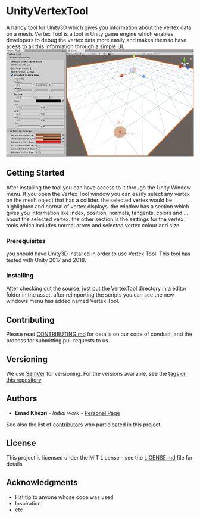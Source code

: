# UnityVertexTool
A handy tool for Unity3D which gives you information about the vertex data on a mesh. 
Vertex Tool is a tool in Unity game engine which enables developers to debug the vertex data more easily and makes them to have acess to all this information through a simple UI. 
<img src="ScreenShots/VertexToolScreenShot.PNG" alt="Mountain View">
## Getting Started

After installing the tool you can have access to it through the Unity Window menu. If you open the Vertex Tool window you can easily select any vertex on the mesh object that has a collider. the selected vertex would be highlighted and normal of vertex displays. the window has a section which gives you information like index, position, normals, tangents, colors and ... about the selected vertex. the other section is the settings for the vertex tools which includes normal arrow and selected vertex colour and size.

### Prerequisites

you should have Unity3D installed in order to use Vertex Tool. This tool has tested with Unity 2017 and 2018. 

### Installing

After checking out the source, just put the VertexTool directory in a editor folder in the asset. after reimporting the scripts you can see the new windows menu has added named Vertex Tool.

## Contributing

Please read [CONTRIBUTING.md](https://gist.github.com/PurpleBooth/b24679402957c63ec426) for details on our code of conduct, and the process for submitting pull requests to us.

## Versioning

We use [SemVer](http://semver.org/) for versioning. For the versions available, see the [tags on this repository](https://github.com/your/project/tags). 

## Authors

* **Emad Khezri** - *Initial work* - [Personal Page](https://emadkhezri.github.io)

See also the list of [contributors](https://github.com/your/project/contributors) who participated in this project.

## License

This project is licensed under the MIT License - see the [LICENSE.md](LICENSE.md) file for details

## Acknowledgments

* Hat tip to anyone whose code was used
* Inspiration
* etc
